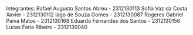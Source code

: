 Integrantes:
Rafael Augusto Santos Abreu - 2312130113
Sofia Vaz da Costa Xavier - 2312130112
Iago de Souza Gomes - 2312130087
Rogeres Gabriel Paiva Matos - 2312130168
Eduardo Fernandes dos Santos - 2312130156
Lucas Faria Ribeiro - 2312130040
